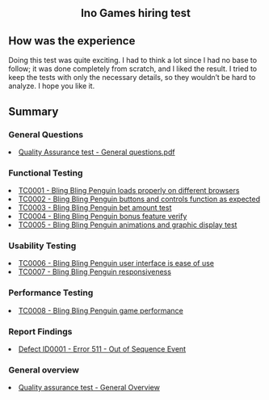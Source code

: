 <h2 align="center">Ino Games hiring test</h2>

## How was the experience
Doing this test was quite exciting. I had to think a lot since I had no base to follow; it was done completely from scratch, and I liked the result. I tried to keep the tests with only the necessary details, so they wouldn’t be hard to analyze. I hope you like it.

## Summary
<h3>General Questions</h3>
<li><a href="Quality Assurance test - General questions.pdf">Quality Assurance test - General questions.pdf</a></li>

<h3>Functional Testing</h3>
<li><a href="TC0001 - Bling Bling Penguin loads properly on different browsers.pdf">TC0001 - Bling Bling Penguin loads properly on different browsers</a></li>
<li><a href="TC0002 - Bling Bling Penguin buttons and controls function as expected.pdf">TC0002 - Bling Bling Penguin buttons and controls function as expected</a></li>
<li><a href="TC0003 - Bling Bling Penguin bet amount test.pdf">TC0003 - Bling Bling Penguin bet amount test</a></li>
<li><a href="TC0004 - Bling Bling Penguin bonus feature verify.pdf">TC0004 - Bling Bling Penguin bonus feature verify</a></li>
<li><a href="TC0005 - Bling Bling Penguin animations and graphic display test.pdf">TC0005 - Bling Bling Penguin animations and graphic display test</a></li>

<h3>Usability Testing</h3>
<li><a href="TC0006 - Bling Bling Penguin user interface is ease of use.pdf">TC0006 - Bling Bling Penguin user interface is ease of use</a></li>
<li><a href="TC0007 - Bling Bling Penguin responsiveness.pdf">TC0007 - Bling Bling Penguin responsiveness</a></li>

<h3>Performance Testing</h3>
<li><a href="TC0008 - Bling Bling Penguin game performance.pdf">TC0008 - Bling Bling Penguin game performance</a></li>

<h3>Report Findings</h3>
<li><a href="Defect ID0001 - Error 511 - Out of Sequence Event.pdf">Defect ID0001 - Error 511 - Out of Sequence Event</a></li>

<h3>General overview</h3>
<li><a href="Quality assurance test - General Overview.pdf">Quality assurance test - General Overview</a></li>


